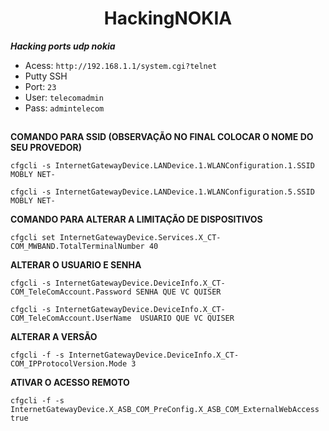 <h1 align="center">
HackingNOKIA
</h1>

***Hacking ports udp nokia***

* Acess: ```http://192.168.1.1/system.cgi?telnet```
* Putty SSH
* Port: ```23```
* User: ```telecomadmin```
* Pass: ```admintelecom```


##

**COMANDO PARA SSID (OBSERVAÇÃO NO FINAL COLOCAR O NOME DO SEU PROVEDOR)**

```
cfgcli -s InternetGatewayDevice.LANDevice.1.WLANConfiguration.1.SSID MOBLY NET-
```
```
cfgcli -s InternetGatewayDevice.LANDevice.1.WLANConfiguration.5.SSID MOBLY NET-
```


**COMANDO PARA ALTERAR A LIMITAÇÃO DE DISPOSITIVOS**
```
cfgcli set InternetGatewayDevice.Services.X_CT-COM_MWBAND.TotalTerminalNumber 40
```

**ALTERAR O USUARIO E SENHA**
```
cfgcli -s InternetGatewayDevice.DeviceInfo.X_CT-COM_TeleComAccount.Password SENHA QUE VC QUISER
```

```
cfgcli -s InternetGatewayDevice.DeviceInfo.X_CT-COM_TeleComAccount.UserName  USUARIO QUE VC QUISER
```


**ALTERAR A VERSÃO**
```
cfgcli -f -s InternetGatewayDevice.DeviceInfo.X_CT-COM_IPProtocolVersion.Mode 3
```


**ATIVAR O ACESSO REMOTO**
```
cfgcli -f -s InternetGatewayDevice.X_ASB_COM_PreConfig.X_ASB_COM_ExternalWebAccess true
```


